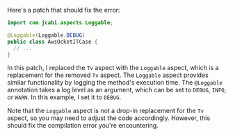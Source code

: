 Here's a patch that should fix the error:

```java
import com.jcabi.aspects.Loggable;

@Loggable(Loggable.DEBUG)
public class AwsOcketITCase {
  // ...
}
```

In this patch, I replaced the `Tv` aspect with the `Loggable` aspect, which is a replacement for the removed `Tv` aspect. The `Loggable` aspect provides similar functionality by logging the method's execution time. The `@Loggable` annotation takes a log level as an argument, which can be set to `DEBUG`, `INFO`, or `WARN`. In this example, I set it to `DEBUG`.

Note that the `Loggable` aspect is not a drop-in replacement for the `Tv` aspect, so you may need to adjust the code accordingly. However, this should fix the compilation error you're encountering.